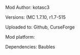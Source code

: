 Mod Author: kotasc3

Versions: (MC 1.7.10, r1.7-515

Uploaded to: Github, CurseForge

Mod platform: 

Dependencies: Baubles
